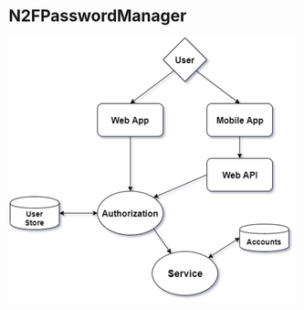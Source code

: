 # N2FPasswordManager
![Component Model](https://github.com/Numb2Fun/N2FPasswordManager/blob/master/Design/ComponentModel_01.png)

